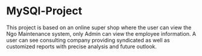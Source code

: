 # MySQl-Project
This project is based on an online super shop where the user can view the Ngo Maintenance system, only Admin can view the employee information. A user can see consulting company providing syndicated as well as customized reports with precise analysis and future outlook.
